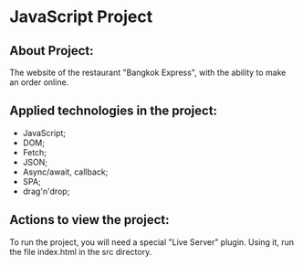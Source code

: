 # JavaScript Project

## About Project:

The website of the restaurant "Bangkok Express", with the ability to make an order online.

## Applied technologies in the project:

- JavaScript;
- DOM;
- Fetch;
- JSON;
- Async/await, callback;
- SPA;
- drag'n'drop;

## Actions to view the project:

To run the project, you will need a special "Live Server" plugin. Using it, run the file index.html in the src directory.
